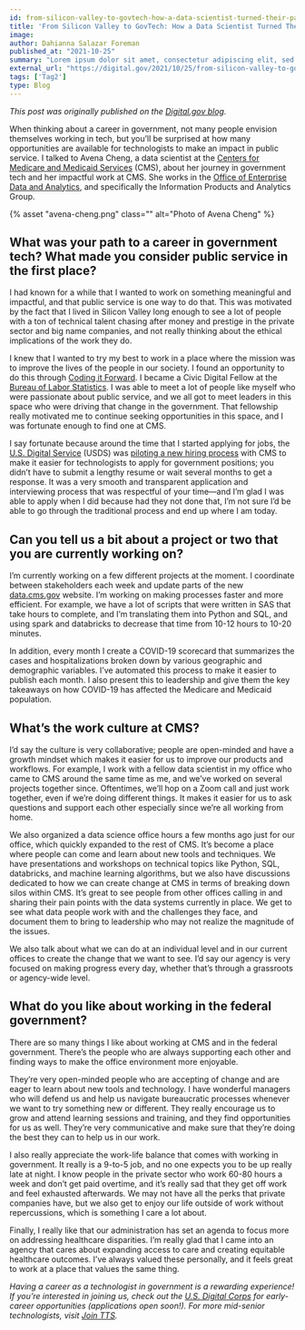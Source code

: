 ```yaml
---
id: from-silicon-valley-to-govtech-how-a-data-scientist-turned-their-passion-for-helping-people-into-a-career-in-public-service
title: 'From Silicon Valley to GovTech: How a Data Scientist Turned Their Passion for Helping People Into a Career in Public Service'
image: 
author: Dahianna Salazar Foreman
published_at: "2021-10-25"
summary: "Lorem ipsum dolor sit amet, consectetur adipiscing elit, sed do eiusmod tempor incididunt ut labore et dolore magna aliqua. Dictum non consectetur a erat nam. Tempor commodo ullamcorper a lacus vestibulum sed arcu non odio. Facilisis magna etiam tempor orci eu. Consectetur purus ut faucibus pulvinar elementum."
external_url: "https://digital.gov/2021/10/25/from-silicon-valley-to-govtech-how-a-data-scientist-turned-their-passion-for-helping-people-into-a-career-in-public-service/"
tags: ['Tag2']
type: Blog
---
```

*This post was originally published on the [Digital.gov blog](https://digital.gov/2021/10/25/from-silicon-valley-to-govtech-how-a-data-scientist-turned-their-passion-for-helping-people-into-a-career-in-public-service/).*

When thinking about a career in government, not many people envision themselves working in tech, but you’ll be surprised at how many opportunities are available for technologists to make an impact in public service. I talked to Avena Cheng, a data scientist at the [Centers for Medicare and Medicaid Services](https://www.cms.gov/) (CMS), about her journey in government tech and her impactful work at CMS. She works in the [Office of Enterprise Data and Analytics](https://www.cms.gov/About-CMS/Agency-Information/CMSLeadership/Office-OEDA), and specifically the Information Products and Analytics Group.

<div class="usa-image-block">
  {% asset "avena-cheng.png" class="" alt="Photo of Avena Cheng" %}
</div>

## What was your path to a career in government tech? What made you consider public service in the first place?

I had known for a while that I wanted to work on something meaningful and impactful, and that public service is one way to do that. This was motivated by the fact that I lived in Silicon Valley long enough to see a lot of people with a ton of technical talent chasing after money and prestige in the private sector and big name companies, and not really thinking about the ethical implications of the work they do.

I knew that I wanted to try my best to work in a place where the mission was to improve the lives of the people in our society. I found an opportunity to do this through [Coding it Forward](https://www.codingitforward.com/). I became a Civic Digital Fellow at the [Bureau of Labor Statistics](https://www.bls.gov/). I was able to meet a lot of people like myself who were passionate about public service, and we all got to meet leaders in this space who were driving that change in the government. That fellowship really motivated me to continue seeking opportunities in this space, and I was fortunate enough to find one at CMS.

I say fortunate because around the time that I started applying for jobs, the [U.S. Digital Service](https://www.usds.gov/) (USDS) was [piloting a new hiring process](https://smeqa.usds.gov/) with CMS to make it easier for technologists to apply for government positions; you didn’t have to submit a lengthy resume or wait several months to get a response. It was a very smooth and transparent application and interviewing process that was respectful of your time—and I’m glad I was able to apply when I did because had they not done that, I’m not sure I’d be able to go through the traditional process and end up where I am today.

## Can you tell us a bit about a project or two that you are currently working on?

I’m currently working on a few different projects at the moment. I coordinate between stakeholders each week and update parts of the new [data.cms.gov](https://data.cms.gov/) website. I’m working on making processes faster and more efficient. For example, we have a lot of scripts that were written in SAS that take hours to complete, and I’m translating them into Python and SQL, and using spark and databricks to decrease that time from 10-12 hours to 10-20 minutes.

In addition, every month I create a COVID-19 scorecard that summarizes the cases and hospitalizations broken down by various geographic and demographic variables. I’ve automated this process to make it easier to publish each month. I also present this to leadership and give them the key takeaways on how COVID-19 has affected the Medicare and Medicaid population.

## What’s the work culture at CMS?
I’d say the culture is very collaborative; people are open-minded and have a growth mindset which makes it easier for us to improve our products and workflows. For example, I work with a fellow data scientist in my office who came to CMS around the same time as me, and we’ve worked on several projects together since. Oftentimes, we’ll hop on a Zoom call and just work together, even if we’re doing different things. It makes it easier for us to ask questions and support each other especially since we’re all working from home.

We also organized a data science office hours a few months ago just for our office, which quickly expanded to the rest of CMS. It’s become a place where people can come and learn about new tools and techniques. We have presentations and workshops on technical topics like Python, SQL, databricks, and machine learning algorithms, but we also have discussions dedicated to how we can create change at CMS in terms of breaking down silos within CMS. It’s great to see people from other offices calling in and sharing their pain points with the data systems currently in place. We get to see what data people work with and the challenges they face, and document them to bring to leadership who may not realize the magnitude of the issues.

We also talk about what we can do at an individual level and in our current offices to create the change that we want to see. I’d say our agency is very focused on making progress every day, whether that’s through a grassroots or agency-wide level.

## What do you like about working in the federal government?
There are so many things I like about working at CMS and in the federal government. There’s the people who are always supporting each other and finding ways to make the office environment more enjoyable.

They’re very open-minded people who are accepting of change and are eager to learn about new tools and technology. I have wonderful managers who will defend us and help us navigate bureaucratic processes whenever we want to try something new or different. They really encourage us to grow and attend learning sessions and training, and they find opportunities for us as well. They’re very communicative and make sure that they’re doing the best they can to help us in our work.

I also really appreciate the work-life balance that comes with working in government. It really is a 9-to-5 job, and no one expects you to be up really late at night. I know people in the private sector who work 60-80 hours a week and don’t get paid overtime, and it’s really sad that they get off work and feel exhausted afterwards. We may not have all the perks that private companies have, but we also get to enjoy our life outside of work without repercussions, which is something I care a lot about.

Finally, I really like that our administration has set an agenda to focus more on addressing healthcare disparities. I’m really glad that I came into an agency that cares about expanding access to care and creating equitable healthcare outcomes. I’ve always valued these personally, and it feels great to work at a place that values the same thing.

*Having a career as a technologist in government is a rewarding experience! If you’re interested in joining us, check out the [U.S. Digital Corps](https://digitalcorps.gsa.gov/) for early-career opportunities (applications open soon!). For more mid-senior technologists, visit [Join TTS](https://join.tts.gsa.gov/).*

